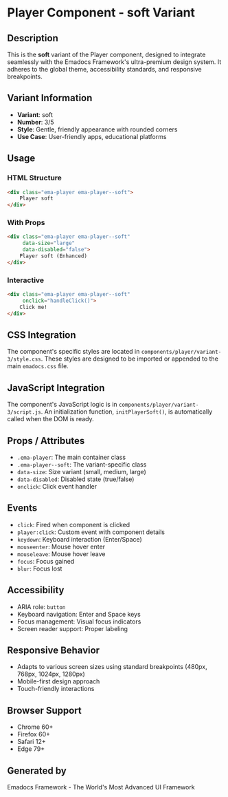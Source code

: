 # Player Component - soft Variant

## Description
This is the **soft** variant of the Player component, designed to integrate seamlessly with the Emadocs Framework's ultra-premium design system. It adheres to the global theme, accessibility standards, and responsive breakpoints.

## Variant Information
- **Variant**: soft
- **Number**: 3/5
- **Style**: Gentle, friendly appearance with rounded corners
- **Use Case**: User-friendly apps, educational platforms

## Usage

### HTML Structure
```html
<div class="ema-player ema-player--soft">
    Player soft
</div>
```

### With Props
```html
<div class="ema-player ema-player--soft" 
     data-size="large" 
     data-disabled="false">
    Player soft (Enhanced)
</div>
```

### Interactive
```html
<div class="ema-player ema-player--soft" 
     onclick="handleClick()">
    Click me!
</div>
```

## CSS Integration
The component's specific styles are located in `components/player/variant-3/style.css`. These styles are designed to be imported or appended to the main `emadocs.css` file.

## JavaScript Integration
The component's JavaScript logic is in `components/player/variant-3/script.js`. An initialization function, `initPlayerSoft()`, is automatically called when the DOM is ready.

## Props / Attributes
- `.ema-player`: The main container class
- `.ema-player--soft`: The variant-specific class
- `data-size`: Size variant (small, medium, large)
- `data-disabled`: Disabled state (true/false)
- `onclick`: Click event handler

## Events
- `click`: Fired when component is clicked
- `player:click`: Custom event with component details
- `keydown`: Keyboard interaction (Enter/Space)
- `mouseenter`: Mouse hover enter
- `mouseleave`: Mouse hover leave
- `focus`: Focus gained
- `blur`: Focus lost

## Accessibility
- ARIA role: `button`
- Keyboard navigation: Enter and Space keys
- Focus management: Visual focus indicators
- Screen reader support: Proper labeling

## Responsive Behavior
- Adapts to various screen sizes using standard breakpoints (480px, 768px, 1024px, 1280px)
- Mobile-first design approach
- Touch-friendly interactions

## Browser Support
- Chrome 60+
- Firefox 60+
- Safari 12+
- Edge 79+

## Generated by
Emadocs Framework - The World's Most Advanced UI Framework
